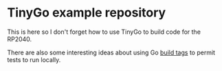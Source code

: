 # TinyGo example repository

This is here so I don't forget how to use TinyGo to build code for the RP2040.

There are also some interesting ideas about using Go [build tags] to permit tests to run locally.

[build tags]: https://www.digitalocean.com/community/tutorials/customizing-go-binaries-with-build-tags
